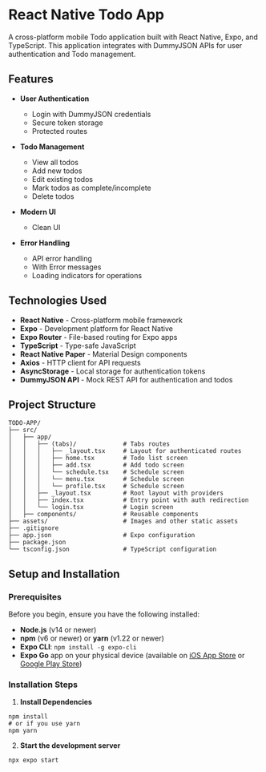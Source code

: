 # React Native Todo App

A cross-platform mobile Todo application built with React Native, Expo, and TypeScript. This application integrates with DummyJSON APIs for user authentication and Todo management.


## Features

- **User Authentication**
  - Login with DummyJSON credentials
  - Secure token storage
  - Protected routes

- **Todo Management**
  - View all todos
  - Add new todos
  - Edit existing todos
  - Mark todos as complete/incomplete
  - Delete todos

- **Modern UI**
  - Clean UI

- **Error Handling**
  - API error handling
  - With Error messages
  - Loading indicators for operations

## Technologies Used

- **React Native** - Cross-platform mobile framework
- **Expo** - Development platform for React Native
- **Expo Router** - File-based routing for Expo apps
- **TypeScript** - Type-safe JavaScript
- **React Native Paper** - Material Design components
- **Axios** - HTTP client for API requests
- **AsyncStorage** - Local storage for authentication tokens
- **DummyJSON API** - Mock REST API for authentication and todos

## Project Structure

```
TODO-APP/
├── src/
│   ├── app/
│   │   ├── (tabs)/             # Tabs routes
│   │   │   ├── _layout.tsx     # Layout for authenticated routes
│   │   │   ├── home.tsx        # Todo list screen
│   │   │   ├── add.tsx         # Add todo screen
│   │   │   └── schedule.tsx    # Schedule screen
│   │   │   └── menu.tsx        # Schedule screen
│   │   │   └── profile.tsx     # Schedule screen
│   │   ├── _layout.tsx         # Root layout with providers
│   │   ├── index.tsx           # Entry point with auth redirection
│   │   └── login.tsx           # Login screen
│   ├── components/             # Reusable components
├── assets/                     # Images and other static assets
├── .gitignore
├── app.json                    # Expo configuration
├── package.json
└── tsconfig.json               # TypeScript configuration
```

## Setup and Installation

### Prerequisites

Before you begin, ensure you have the following installed:

- **Node.js** (v14 or newer)
- **npm** (v6 or newer) or **yarn** (v1.22 or newer)
- **Expo CLI**: `npm install -g expo-cli`
- **Expo Go** app on your physical device (available on [iOS App Store](https://apps.apple.com/app/apple-store/id982107779) or [Google Play Store](https://play.google.com/store/apps/details?id=host.exp.exponent))

### Installation Steps

1. **Install Dependencies**

```
npm install
# or if you use yarn
npm yarn
```

2. **Start the development server**
```
npx expo start
```
